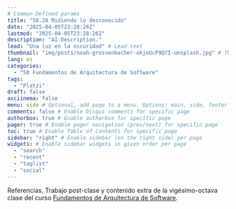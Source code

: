 ```yaml
---
# Common-Defined params
title: "50.28 Midiendo lo desconocido"
date: "2025-04-05T23:28:26Z"
lastmod: "2025-04-05T23:28:26Z"
description: "AI-Description."
lead: "Una luz en la oscuridad" # Lead text
thumbnail: "img/posts/noah-grossenbacher-okjoUcP9Q7I-unsplash.jpg" # Thumbnail image
lang: es
categories:
  - "50 Fundamentos de Arquitectura de Software"
tags:
  - "Platzi"
draft: false
asciinema: false
menu: side # Optional, add page to a menu. Options: main, side, footer
comments: false # Enable Disqus comments for specific page
authorbox: true # Enable authorbox for specific page
pager: true # Enable pager navigation (prev/next) for specific page
toc: true # Enable Table of Contents for specific page
sidebar: "right" # Enable sidebar (on the right side) per page
widgets: # Enable sidebar widgets in given order per page
  - "search"
  - "recent"
  - "taglist"
  - "social"
---
```


Referencias, Trabajo post-clase y contenido extra de la vigésimo-octava clase del curso [Fundamentos de Arquitectura de Software](https://platzi.com/). 

<!--more-->

